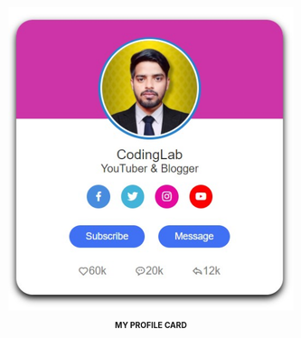![logo](https://github.com/Aakash4445/Responsive_profileCard/blob/main/Responsive%20Profile-card.jpg)
<p><center><b>MY PROFILE CARD</b></center></p>
